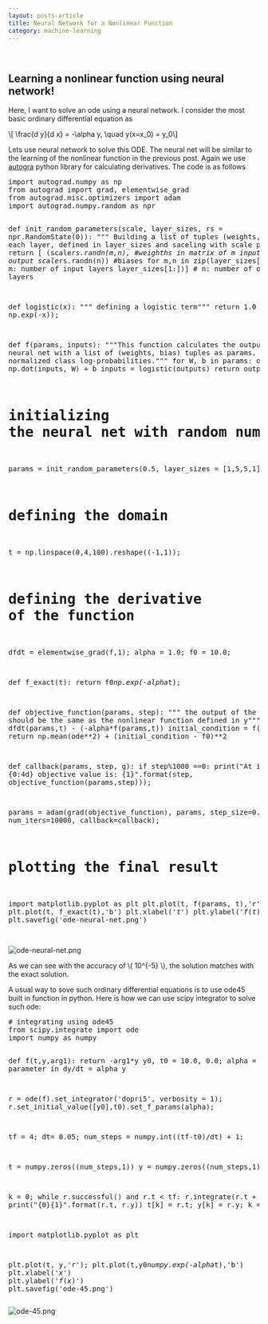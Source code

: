 ```yaml
---
layout: posts-article
title: Neural Network for a Nonlinear Function 
category: machine-learning
---
```


<br>


<h2> Learning a nonlinear function using neural network! </h2>


<p>
Here, I want to solve an ode using a neural network. I consider the
most basic ordinary differential equation as 
</p>

<p>
\[ \frac{d y}{d x} = -\alpha y, \quad y(x=x_0) = y_0\]
</p>


<p>
Lets use neural network to solve this ODE. The neural net will be
similar to the learning of the nonlinear function in the previous
post. Again we use <a href="https://github.com/HIPS/autograd">autogra</a> python library for calculating derivatives.
The code is as follows
</p>

<div class="org-src-container">
<pre class="src src-python">import autograd.numpy as np
from autograd import grad, elementwise_grad
from autograd.misc.optimizers import adam
import autograd.numpy.random as npr


def init_random_parameters(scale, layer_sizes, rs = npr.RandomState(0)):
    """ Building a list of tuples (weights, biases)
        For each layer, defined in layer_sizes
        and saceling with scale parameteR"""
    return [ (scale*rs.randn(m,n),  #weighths in matrix of m input and n output
              scale*rs.randn(n))    #biases
             for m,n in zip(layer_sizes[:-1], # m: number of input layers
                            layer_sizes[1:])] # n: number of output layers


def logistic(x):
    """ defining a logistic term"""
    return 1.0 / (1.0 + np.exp(-x));

def f(params, inputs):
    """This function calculates the output of the neural net
        with a list of (weights, bias) tuples as params.
        returns normalized class log-probabilities."""
    for W, b in params:
        outputs = np.dot(inputs, W) + b
        inputs = logistic(outputs)
    return outputs

# initializing the neural net with random numbers
params = init_random_parameters(0.5, layer_sizes = [1,5,5,1]);

# defining the domain
t = np.linspace(0,4,100).reshape((-1,1));

# defining the derivative of the function

dfdt = elementwise_grad(f,1); 
alpha = 1.0;
f0 = 10.0;

def f_exact(t):
    return f0*np.exp(-alpha*t);

def objective_function(params, step):
    """ the output of the function should be the same
        as the nonlinear function defined in y"""
    ode = dfdt(params,t) - (-alpha*f(params,t))
    initial_condition = f(params,0);
    return np.mean(ode**2) + (initial_condition - f0)**2


def callback(params, step, g):
    if step%1000 ==0:
        print("At itteration {0:4d} objective value is: {1}".format(step, objective_function(params,step)));


params = adam(grad(objective_function), params, step_size=0.01, num_iters=10000, callback=callback);


# plotting the final result
import matplotlib.pyplot as plt
plt.plot(t, f(params, t),'r')
plt.plot(t, f_exact(t),'b')
plt.xlabel('$t$')
plt.ylabel('$f(t)$')
plt.savefig('ode-neural-net.png')

</pre>
</div>



<div class="figure">
<p><img src="{{site.baseurl}}/img/machine_learning/ode-neural-net.png" alt="ode-neural-net.png" />
</p>
</div>



<p>
As we can see with the accuracy of \( 10^{-5} \), the solution matches
with the exact solution.
</p>



<p>
A usual way to sove such ordinary differential equations is to use ode45 built in function in python. Here is how we can use scipy integrator to solve such ode: 
</p>

<div class="org-src-container">
<pre class="src src-python"># integrating using ode45
from scipy.integrate import ode
import numpy as numpy

def f(t,y,arg1):
    return -arg1*y
y0, t0 = 10.0, 0.0;
alpha = 1.0; # parameter in dy/dt = alpha y

r = ode(f).set_integrator('dopri5', verbosity = 1);
r.set_initial_value([y0],t0).set_f_params(alpha);

tf = 4;
dt= 0.05;
num_steps = numpy.int((tf-t0)/dt) + 1;


t = numpy.zeros((num_steps,1))
y = numpy.zeros((num_steps,1));


k = 0;
while r.successful() and r.t &lt; tf:
    r.integrate(r.t + dt)
    print("{0}{1}".format(r.t, r.y))
    t[k] = r.t;
    y[k] = r.y;
    k = k+ 1;

import matplotlib.pyplot as plt

plt.plot(t, y,'r');
plt.plot(t,y0*numpy.exp(-alpha*t),'b')
plt.xlabel('$x$')
plt.ylabel('$f(x)$')
plt.savefig('ode-45.png')
</pre>
</div>


<div class="figure">
<p><img src="{{site.baseurl}}/img/machine_learning/ode-45.png" alt="ode-45.png" />
</p>
</div>
